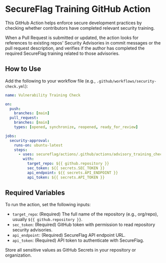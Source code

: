 # SecureFlag Training GitHub Action

This GitHub Action helps enforce secure development practices by checking whether contributors have completed relevant security training.

When a Pull Request is submitted or updated, the action looks for references to existing repos' Security Advisories in commit messages or the pull request description, and verifies if the author has completed the required SecureFlag training related to those advisories.

## How to Use

Add the following to your workflow file (e.g., `.github/workflows/security-check.yml`):

```yaml
name: Vulnerability Training Check

on:
  push:
    branches: [main]
  pull_request:
    branches: [main]
    types: [opened, synchronize, reopened, ready_for_review]

jobs:
  security-approval:
    runs-on: ubuntu-latest
    steps:
      - uses: secureflag/actions/.github/actions/advisory_training_check@main
        with:
          target_repo: ${{ github.repository }}
          sec_token: ${{ secrets.SEC_TOKEN }}
          api_endpoint: ${{ secrets.API_ENDPOINT }}
          api_token: ${{ secrets.API_TOKEN }}
```

## Required Variables

To run the action, set the following inputs:

- `target_repo`: (Required) The full name of the repository (e.g., org/repo), usually `${{ github.repository }}`.
- `sec_token`: (Required) GitHub token with permission to read repository security advisories.
- `api_endpoint`: (Required) SecureFlag API endpoint URL.
- `api_token`: (Required) API token to authenticate with SecureFlag.

Store all sensitive values as GitHub Secrets in your repository or organization.
